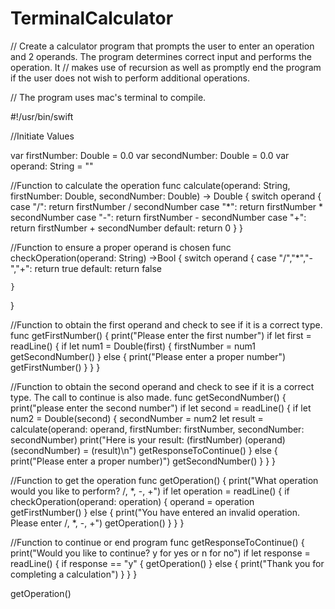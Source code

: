 # TerminalCalculator
// Create a calculator program that prompts the user to enter an operation and 2 operands.  The program determines correct input and performs the operation.  It    // makes use of recursion as well as promptly end the program if the user does not wish to perform additional operations.

// The program uses mac's terminal to compile. 

#!/usr/bin/swift

//Initiate Values

var firstNumber: Double = 0.0
var secondNumber: Double = 0.0
var operand: String = ""

//Function to calculate the operation
func calculate(operand: String, firstNumber: Double, secondNumber: Double) -> Double {
    switch operand {
    case "/":
        return firstNumber / secondNumber
    case "*":
        return firstNumber * secondNumber
    case "-":
        return firstNumber - secondNumber
    case "+":
        return firstNumber + secondNumber
    default:
        return 0
    }
}

//Function to ensure a proper operand is chosen
func checkOperation(operand: String) ->Bool {
    switch operand {
    case "/","*","-","+":
        return true
    default:
        return false
        
    }
    
}

//Function to obtain the first operand and check to see if it is a correct type.
func getFirstNumber() {
    print("Please enter the first number")
    if let first = readLine() {
        if let num1 = Double(first) {
            firstNumber = num1
            getSecondNumber()
        } else {
            print("Please enter a proper number")
            getFirstNumber()
        }
    }
}

//Function to obtain the second operand and check to see if it is a correct type.  The call to continue is also made.
func getSecondNumber() {
    print("please enter the second number")
    if let second = readLine() {
        if let num2 = Double(second) {
            secondNumber = num2
            let result = calculate(operand: operand, firstNumber: firstNumber, secondNumber: secondNumber)
            print("Here is your result: \(firstNumber) \(operand) \(secondNumber) = \(result)\n")
            getResponseToContinue()
        } else {
            print("Please enter a proper number)")
            getSecondNumber()
        }
    }
}
 
//Function to get the operation
func getOperation() {
    print("What operation would you like to perform? /, *, -, +")
    if let operation = readLine() {
        if checkOperation(operand: operation) {
            operand = operation
            getFirstNumber()
        } else {
            print("You have entered an invalid operation.  Please enter /, *, -, +")
            getOperation()
        }
    }
}

//Function to continue or end program
func getResponseToContinue() {
    print("Would you like to continue? y for yes or n for no")
    if let response = readLine() {
        if response == "y" {
            getOperation()
        } else {
            print("Thank you for completing a calculation")
        }
    }
}

getOperation()
